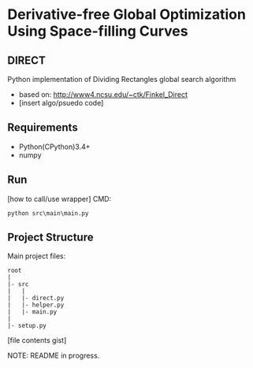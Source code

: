 # Derivative-free Global Optimization Using Space-filling Curves
## DIRECT
Python implementation of Dividing Rectangles global search algorithm
- based on: http://www4.ncsu.edu/~ctk/Finkel_Direct
- [insert algo/psuedo code]

## Requirements
- Python(CPython)3.4+
- numpy

## Run
[how to call/use wrapper]
CMD:
```Shell
python src\main\main.py
```

## Project Structure
Main project files:
```
root
|
|- src
|	|
|	|- direct.py
|	|- helper.py
|	|- main.py
|
|- setup.py
```
[file contents gist]

NOTE: README in progress.
